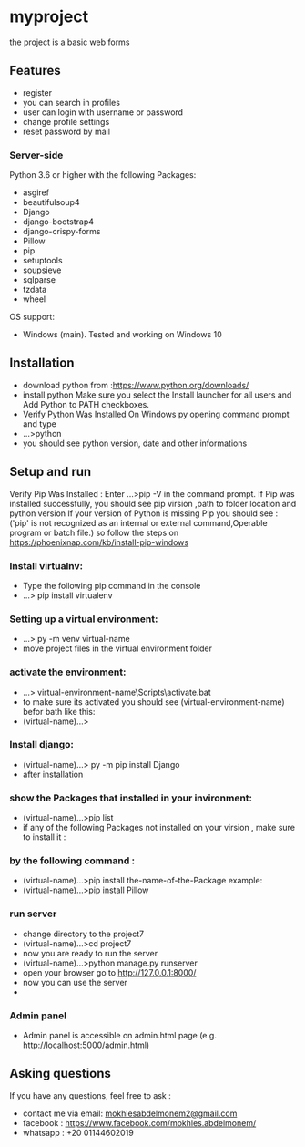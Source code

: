# myproject
the project is a basic web forms 

## Features
- register
- you can search in profiles
- user can login with username or password
- change profile settings
- reset password by mail 


### Server-side

Python 3.6 or higher with the following Packages:

- asgiref
- beautifulsoup4
- Django
- django-bootstrap4
- django-crispy-forms
- Pillow
- pip
- setuptools
- soupsieve
- sqlparse
- tzdata
- wheel

OS support:
- Windows (main). Tested and working on Windows 10


## Installation

- download python from :https://www.python.org/downloads/
- install python  Make sure you select the Install launcher for all users and Add Python to PATH checkboxes.
- Verify Python Was Installed On Windows  py opening command prompt and type 
- ...\>python
- you should see python version, date and other informations

## Setup and run
Verify Pip Was Installed :
Enter ...\>pip -V in the command prompt.
If Pip was installed successfully, you should see pip virsion ,path to folder location and python version 
If your version of Python is missing Pip you should see :
('pip' is not recognized as an internal or external command,Operable program or batch file.) so follow the steps on https://phoenixnap.com/kb/install-pip-windows

### Install virtualnv:
- Type the following pip command in the console
- ...\> pip install virtualenv

### Setting up a virtual environment:
- ...\> py -m venv virtual-name
- move project files in the virtual environment folder

### activate the environment:
- ...\> virtual-environment-name\Scripts\activate.bat
- to make sure its activated you should see (virtual-environment-name) befor bath like this:
- (virtual-name)...\>

### Install django:
- (virtual-name)...\> py -m pip install Django
- after installation

### show the Packages that installed in your invironment:
- (virtual-name)...\>pip list
- if any of the following Packages not installed on your virsion , make sure to install it :

### by the following command :
- (virtual-name)...\>pip install the-name-of-the-Package
example: 
- (virtual-name)...\>pip install Pillow
### run server
- change directory to the project7
- (virtual-name)...\>cd project7
- now you are ready to run the server 
- (virtual-name)...\>python manage.py runserver
- open your browser go to http://127.0.0.1:8000/
- now you can use the server 
- 
### Admin panel
- Admin panel is accessible on admin.html page (e.g. http://localhost:5000/admin.html)

## Asking questions
If you have any questions, feel free to ask :
- contact me via email: mokhlesabdelmonem2@gmail.com
- facebook : https://www.facebook.com/mokhles.abdelmonem/
- whatsapp : +20 01144602019

